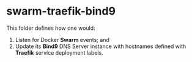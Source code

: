 # swarm-traefik-bind9

This folder defines how one would:

1. Listen for Docker **Swarm** events; and
2. Update its **Bind9** DNS Server instance with hostnames defined with **Traefik** service deployment labels.

